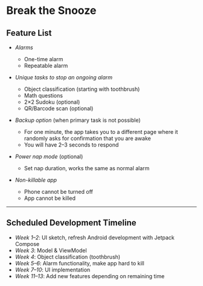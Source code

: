 # Break the Snooze

## Feature List

* *Alarms*

  * One-time alarm
  * Repeatable alarm

* *Unique tasks to stop an ongoing alarm*

  * Object classification (starting with toothbrush)
  * Math questions
  * 2×2 Sudoku (optional)
  * QR/Barcode scan (optional)

* *Backup option* (when primary task is not possible)

  * For one minute, the app takes you to a different page where it randomly asks for confirmation that you are awake
  * You will have 2–3 seconds to respond

* *Power nap mode* (optional)

  * Set nap duration, works the same as normal alarm

* *Non-killable app*

  * Phone cannot be turned off
  * App cannot be killed

---

## Scheduled Development Timeline

* *Week 1–2*: UI sketch, refresh Android development with Jetpack Compose
* *Week 3*: Model & ViewModel
* *Week 4*: Object classification (toothbrush)
* *Week 5–6*: Alarm functionality, make app hard to kill
* *Week 7–10*: UI implementation
* *Week 11–13*: Add new features depending on remaining time
